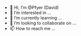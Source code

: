 - 👋 Hi, I’m @Pfyer (David)
- 👀 I’m interested in ...
- 🌱 I’m currently learning ...
- 💞️ I’m looking to collaborate on ...
- 📫 How to reach me ...

<!---
Pfyer/Pfyer is a ✨ special ✨ repository because its `README.md` (this file) appears on your GitHub profile.
You can click the Preview link to take a look at your changes.
--->
